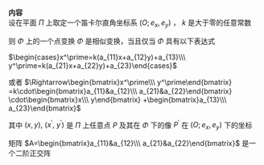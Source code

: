 **内容**  
设在平面 $\Pi$ 上取定一个笛卡尔直角坐标系 $(O;e_x,e_y)$ ， $k$ 是大于零的任意常数  
  
则 $\Phi$ 上的一个点变换 $\Phi$ 是相似变换，当且仅当 $\Phi$ 具有以下表达式  
  
$\begin{cases}x^\prime=k(a_{11}x+a_{12}y)+a_{13}\\\ y^\prime=k(a_{21}x+a_{22}y)+a_{23}\end{cases}$  
  
或者 $\Rightarrow\begin{bmatrix}x^\prime\\\ y^\prime\end{bmatrix}  
=k\cdot\begin{bmatrix}a_{11}&a_{12}\\\ a_{21}&a_{22}\end{bmatrix}  
\cdot\begin{bmatrix}x\\\ y\end{bmatrix}  
+\begin{bmatrix}a_{13}\\\ a_{23}\end{bmatrix}$  
  
其中 $(x,y),\ (x^\prime,\ y^\prime)$ 是 $\Pi$ 上任意点 $P$ 及其在 $\Phi$ 下的像 $P^\prime$ 在 $(O;e_x,e_y)$ 下的坐标  
  
矩阵 $A=\begin{bmatrix}a_{11}&a_{12}\\\ a_{21}&a_{22}\end{bmatrix}$ 是一个二阶正交阵  
